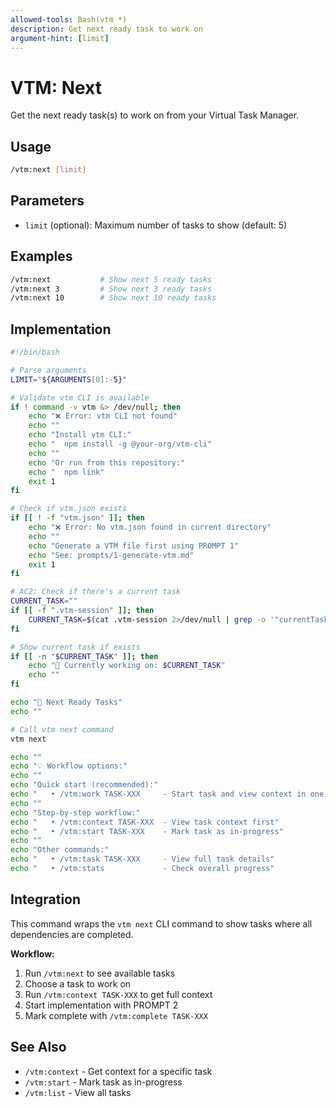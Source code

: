 ```yaml
---
allowed-tools: Bash(vtm *)
description: Get next ready task to work on
argument-hint: [limit]
---
```


# VTM: Next

Get the next ready task(s) to work on from your Virtual Task Manager.

## Usage

```bash
/vtm:next [limit]
```

## Parameters

- `limit` (optional): Maximum number of tasks to show (default: 5)

## Examples

```bash
/vtm:next           # Show next 5 ready tasks
/vtm:next 3         # Show next 3 ready tasks
/vtm:next 10        # Show next 10 ready tasks
```

## Implementation

```bash
#!/bin/bash

# Parse arguments
LIMIT="${ARGUMENTS[0]:-5}"

# Validate vtm CLI is available
if ! command -v vtm &> /dev/null; then
    echo "❌ Error: vtm CLI not found"
    echo ""
    echo "Install vtm CLI:"
    echo "  npm install -g @your-org/vtm-cli"
    echo ""
    echo "Or run from this repository:"
    echo "  npm link"
    exit 1
fi

# Check if vtm.json exists
if [[ ! -f "vtm.json" ]]; then
    echo "❌ Error: No vtm.json found in current directory"
    echo ""
    echo "Generate a VTM file first using PROMPT 1"
    echo "See: prompts/1-generate-vtm.md"
    exit 1
fi

# AC2: Check if there's a current task
CURRENT_TASK=""
if [[ -f ".vtm-session" ]]; then
    CURRENT_TASK=$(cat .vtm-session 2>/dev/null | grep -o '"currentTask":"[^"]*"' | cut -d'"' -f4)
fi

# Show current task if exists
if [[ -n "$CURRENT_TASK" ]]; then
    echo "📌 Currently working on: $CURRENT_TASK"
    echo ""
fi

echo "🎯 Next Ready Tasks"
echo ""

# Call vtm next command
vtm next

echo ""
echo "💡 Workflow options:"
echo ""
echo "Quick start (recommended):"
echo "   • /vtm:work TASK-XXX     - Start task and view context in one step"
echo ""
echo "Step-by-step workflow:"
echo "   • /vtm:context TASK-XXX  - View task context first"
echo "   • /vtm:start TASK-XXX    - Mark task as in-progress"
echo ""
echo "Other commands:"
echo "   • /vtm:task TASK-XXX     - View full task details"
echo "   • /vtm:stats             - Check overall progress"
```

## Integration

This command wraps the `vtm next` CLI command to show tasks where all dependencies are completed.

**Workflow:**

1. Run `/vtm:next` to see available tasks
2. Choose a task to work on
3. Run `/vtm:context TASK-XXX` to get full context
4. Start implementation with PROMPT 2
5. Mark complete with `/vtm:complete TASK-XXX`

## See Also

- `/vtm:context` - Get context for a specific task
- `/vtm:start` - Mark task as in-progress
- `/vtm:list` - View all tasks

